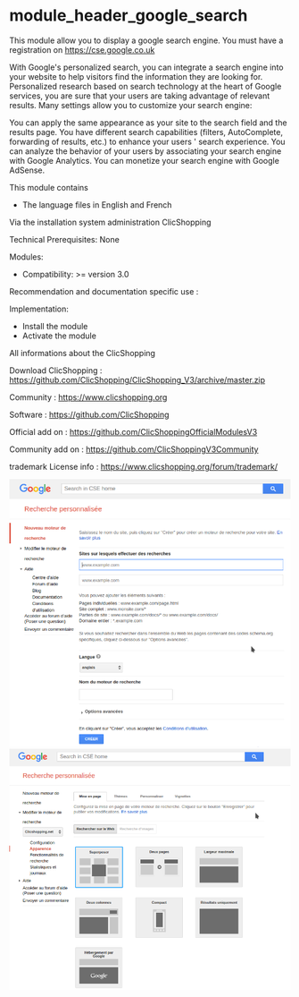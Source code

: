 # module_header_google_search

This module allow you to display a google search engine. You must have a registration on https://cse.google.co.uk

With Google's personalized search, you can integrate a search engine into your website to help visitors find the information they are looking for. Personalized research based on search technology at the heart of Google services, you are sure that your users are taking advantage of relevant results. Many settings allow you to customize your search engine:

You can apply the same appearance as your site to the search field and the results page.
You have different search capabilities (filters, AutoComplete, forwarding of results, etc.) to enhance your users ' search experience.
You can analyze the behavior of your users by associating your search engine with Google Analytics.
You can monetize your search engine with Google AdSense.

This module contains

- The language files in English and French
  
Via the installation system administration ClicShopping

Technical Prerequisites: None

Modules:

- Compatibility: >= version 3.0

Recommendation and documentation specific use :

Implementation:

- Install the module
- Activate the module

 All informations about the ClicShopping
 
 Download ClicShopping : https://github.com/ClicShopping/ClicShopping_V3/archive/master.zip

 Community : https://www.clicshopping.org

 Software : https://github.com/ClicShopping

 Official add on : https://github.com/ClicShoppingOfficialModulesV3

 Community add on : https://github.com/ClicShoppingV3Community

 trademark License info : https://www.clicshopping.org/forum/trademark/ 
 
![image](https://github.com/ClicShoppingV3Community/module_header_google_search/blob/master/ModuleInfosJson/image.png)
![image2](https://github.com/ClicShoppingV3Community/module_header_google_search/blob/master/ModuleInfosJson/image2.png)
